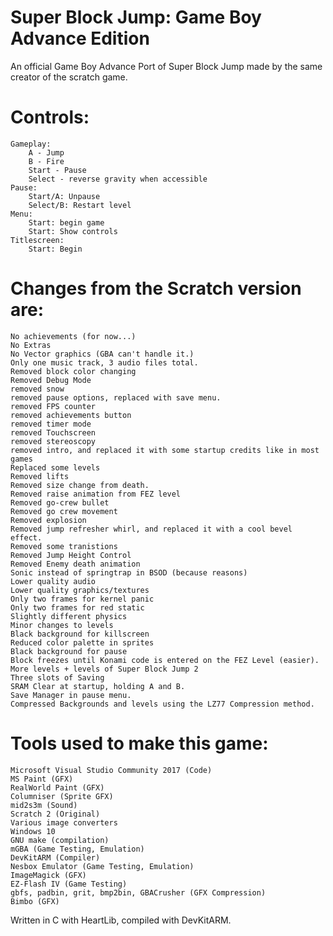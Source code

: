 # Super Block Jump: Game Boy Advance Edition
An official Game Boy Advance Port of Super Block Jump made by the same creator of the scratch game.

# Controls:
	Gameplay:
		A - Jump
		B - Fire
		Start - Pause
		Select - reverse gravity when accessible
	Pause:
		Start/A: Unpause
		Select/B: Restart level
	Menu:
		Start: begin game
		Start: Show controls
	Titlescreen:
		Start: Begin
    
# Changes from the Scratch version are:
	No achievements (for now...)
	No Extras
	No Vector graphics (GBA can't handle it.)
	Only one music track, 3 audio files total.
	Removed block color changing
	Removed Debug Mode
	removed snow
	removed pause options, replaced with save menu.
	removed FPS counter
	removed achievements button
	removed timer mode
	removed Touchscreen
	removed stereoscopy
	removed intro, and replaced it with some startup credits like in most games
	Replaced some levels
	Removed lifts
	Removed size change from death.
	Removed raise animation from FEZ level
	Removed go-crew bullet
	Removed go crew movement
	Removed explosion
	Removed jump refresher whirl, and replaced it with a cool bevel effect.
	Removed some tranistions
	Removed Jump Height Control
	Removed Enemy death animation
	Sonic instead of springtrap in BSOD (because reasons)
	Lower quality audio
	Lower quality graphics/textures
	Only two frames for kernel panic
	Only two frames for red static
	Slightly different physics
	Minor changes to levels
	Black background for killscreen
	Reduced color palette in sprites
	Black background for pause
	Block freezes until Konami code is entered on the FEZ Level (easier).
	More levels + levels of Super Block Jump 2
	Three slots of Saving
	SRAM Clear at startup, holding A and B.
	Save Manager in pause menu.
	Compressed Backgrounds and levels using the LZ77 Compression method.

# Tools used to make this game:
	Microsoft Visual Studio Community 2017 (Code)
	MS Paint (GFX)
	RealWorld Paint (GFX)
	Columniser (Sprite GFX)
	mid2s3m (Sound)
	Scratch 2 (Original)
	Various image converters
	Windows 10
	GNU make (compilation)
	mGBA (Game Testing, Emulation)
	DevKitARM (Compiler)
	Nesbox Emulator (Game Testing, Emulation)
	ImageMagick (GFX)
	EZ-Flash IV (Game Testing)
	gbfs, padbin, grit, bmp2bin, GBACrusher (GFX Compression)
	Bimbo (GFX)

Written in C with HeartLib, compiled with DevKitARM.
